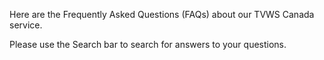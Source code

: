 Here are the Frequently Asked Questions \(FAQs\) about our TVWS Canada service. 

Please use the Search bar to search for answers to your questions.

